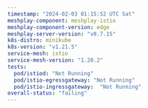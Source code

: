 ```yaml
---
timestamp: "2024-02-03 01:15:52 UTC Sat"
meshplay-component: meshplay-istio
meshplay-component-version: edge
meshplay-server-version: "v0.7.15"
k8s-distro: minikube
k8s-version: "v1.21.5"
service-mesh: istio
service-mesh-version: "1.20.2"
tests:
  pod/istiod: "Not Running"
  pod/istio-egressgateway: "Not Running"
  pod/istio-ingressgateway:  "Not Running"
overall-status: "failing"
---
```


